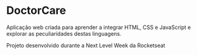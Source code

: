 # DoctorCare
                       
Aplicação web criada para aprender a integrar HTML, CSS e JavaScript e explorar as peculiaridades destas linguagens.

  Projeto desenvolvido durante a Next Level Week da Rocketseat

